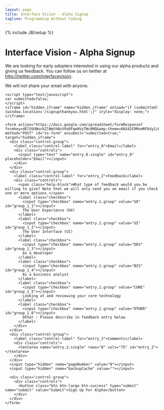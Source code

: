 ```yaml
---
layout: page
title: Interface Vision - Alpha Signup
tagline: Programming Without Coding
---
```

{% include JB/setup %}

<div class="hero-unit">
  <h1>Interface Vision - Alpha Signup</h1>
  <p>We are looking for early adopters interested in using our alpha products and giving us feedback. You can follow us on twitter at <a href="http://twitter.com/interfacevision">http://twitter.com/interfacevision</a>.</p>
  <p>We will not share your email with anyone.</p>

  <div class="form-horizontal">

    <script type="text/javascript">
    var submitted=false;
    </script>
    <iframe id="hidden_iframe" name="hidden_iframe" onload="if (submitted) {window.location='/signupthankyou.html';}" style="display: none;"> </iframe>
    
    <form action="https://docs.google.com/spreadsheet/formResponse?formkey=dEl5UUNockZlNmthNzVVeDFqeHVyTWc6MQ&amp;theme=0AX42CRMsmRFbUy1iOGYwN2U2Mi1hNWU0LTRlNjEtYWMyOC1lZmU4ODg1ODc1ODI&amp;ifq" method="POST" id="ss-form" onsubmit="submitted=true;" target="hidden_iframe">
      <div class="control-group">
        <label class="control-label" for="entry_0">Email</label>
        <div class="controls">
          <input type="text" name="entry.0.single" id="entry_0" placeholder="Email"></input>
        </div>
      </div>
      <div class="control-group">
        <label class="control-label" for="entry_2">Feedback</label>
        <div class="controls">
          <span class="help-block">What type of feedback would you be willing to give? Note that we will only send you an email if you check one or more options.</span>
          <label class="checkbox">
            <input type="checkbox" name="entry.1.group" value="UX" id="group_1_1"></input>
            The User Experience (UX)
          </label>
          <label class="checkbox">
            <input type="checkbox" name="entry.1.group" value="UI" id="group_1_2"></input>
            The User Interface (UI)
          </label>
          <label class="checkbox">
            <input type="checkbox" name="entry.1.group" value="DEV" id="group_1_3"></input>
            As a developer
          </label>
          <label class="checkbox">
            <input type="checkbox" name="entry.1.group" value="BIS" id="group_1_4"></input>
            As a business analyst
          </label>
          <label class="checkbox">
            <input type="checkbox" name="entry.1.group" value="CORE" id="group_1_5"></input>
            Looking at and reviewing your core technology
          </label>
          <label class="checkbox">
            <input type="checkbox" name="entry.1.group" value="OTHER" id="group_1_6"></input>
            Other - Please describe in feedback entry below
          </label>
        </div>
      </div>
      <div class="control-group">
        <label class="control-label" for="entry_3">Comments</label>
        <div class="controls">
          <textarea name="entry.2.single" rows="8" cols="75" id="entry_2"> </textarea>
        </div>
      </div>
      <input type="hidden" name="pageNumber" value="0"></input>
      <input type="hidden" name="backupCache" value=""></input>

      <div class="control-group">
        <div class="controls">
          <button class="btn btn-large btn-success" type="submit" name="submit" value="Submit">Sign Up For Alpha</button>
        </div>
      </div>
    </form>
  </div>
</div>